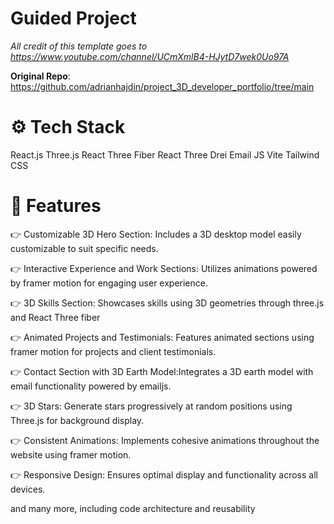# Guided Project
*All credit of this template goes to https://www.youtube.com/channel/UCmXmlB4-HJytD7wek0Uo97A*

**Original Repo**: https://github.com/adrianhajdin/project_3D_developer_portfolio/tree/main
# ⚙️ Tech Stack
React.js
Three.js
React Three Fiber
React Three Drei
Email JS
Vite
Tailwind CSS

# 🔋 Features
👉 Customizable 3D Hero Section: Includes a 3D desktop model easily customizable to suit specific needs.

👉 Interactive Experience and Work Sections: Utilizes animations powered by framer motion for engaging user experience.

👉 3D Skills Section: Showcases skills using 3D geometries through three.js and React Three fiber

👉 Animated Projects and Testimonials: Features animated sections using framer motion for projects and client testimonials.

👉 Contact Section with 3D Earth Model:Integrates a 3D earth model with email functionality powered by emailjs.

👉 3D Stars: Generate stars progressively at random positions using Three.js for background display.

👉 Consistent Animations: Implements cohesive animations throughout the website using framer motion.

👉 Responsive Design: Ensures optimal display and functionality across all devices.

and many more, including code architecture and reusability
